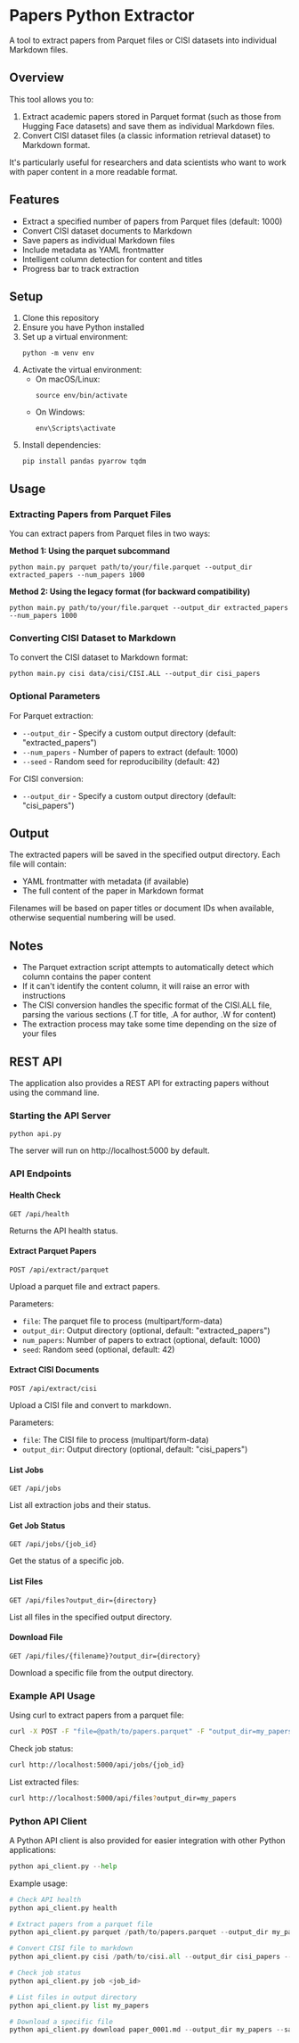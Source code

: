 # Papers Python Extractor

A tool to extract papers from Parquet files or CISI datasets into individual Markdown files.

## Overview

This tool allows you to:
1. Extract academic papers stored in Parquet format (such as those from Hugging Face datasets) and save them as individual Markdown files.
2. Convert CISI dataset files (a classic information retrieval dataset) to Markdown format.

It's particularly useful for researchers and data scientists who want to work with paper content in a more readable format.

## Features

- Extract a specified number of papers from Parquet files (default: 1000)
- Convert CISI dataset documents to Markdown
- Save papers as individual Markdown files
- Include metadata as YAML frontmatter
- Intelligent column detection for content and titles
- Progress bar to track extraction

## Setup

1. Clone this repository
2. Ensure you have Python installed
3. Set up a virtual environment:
   ```
   python -m venv env
   ```
4. Activate the virtual environment:
   - On macOS/Linux:
     ```
     source env/bin/activate
     ```
   - On Windows:
     ```
     env\Scripts\activate
     ```
5. Install dependencies:
   ```
   pip install pandas pyarrow tqdm
   ```

## Usage

### Extracting Papers from Parquet Files

You can extract papers from Parquet files in two ways:

**Method 1: Using the parquet subcommand**
```
python main.py parquet path/to/your/file.parquet --output_dir extracted_papers --num_papers 1000
```

**Method 2: Using the legacy format (for backward compatibility)**
```
python main.py path/to/your/file.parquet --output_dir extracted_papers --num_papers 1000
```

### Converting CISI Dataset to Markdown

To convert the CISI dataset to Markdown format:

```
python main.py cisi data/cisi/CISI.ALL --output_dir cisi_papers
```

### Optional Parameters

For Parquet extraction:
- `--output_dir` - Specify a custom output directory (default: "extracted_papers")
- `--num_papers` - Number of papers to extract (default: 1000)
- `--seed` - Random seed for reproducibility (default: 42)

For CISI conversion:
- `--output_dir` - Specify a custom output directory (default: "cisi_papers")

## Output

The extracted papers will be saved in the specified output directory. Each file will contain:

- YAML frontmatter with metadata (if available)
- The full content of the paper in Markdown format

Filenames will be based on paper titles or document IDs when available, otherwise sequential numbering will be used.

## Notes

- The Parquet extraction script attempts to automatically detect which column contains the paper content
- If it can't identify the content column, it will raise an error with instructions
- The CISI conversion handles the specific format of the CISI.ALL file, parsing the various sections (.T for title, .A for author, .W for content)
- The extraction process may take some time depending on the size of your files 

## REST API

The application also provides a REST API for extracting papers without using the command line.

### Starting the API Server

```
python api.py
```

The server will run on http://localhost:5000 by default.

### API Endpoints

#### Health Check
```
GET /api/health
```
Returns the API health status.

#### Extract Parquet Papers
```
POST /api/extract/parquet
```
Upload a parquet file and extract papers.

Parameters:
- `file`: The parquet file to process (multipart/form-data)
- `output_dir`: Output directory (optional, default: "extracted_papers")
- `num_papers`: Number of papers to extract (optional, default: 1000)
- `seed`: Random seed (optional, default: 42)

#### Extract CISI Documents
```
POST /api/extract/cisi
```
Upload a CISI file and convert to markdown.

Parameters:
- `file`: The CISI file to process (multipart/form-data)
- `output_dir`: Output directory (optional, default: "cisi_papers")

#### List Jobs
```
GET /api/jobs
```
List all extraction jobs and their status.

#### Get Job Status
```
GET /api/jobs/{job_id}
```
Get the status of a specific job.

#### List Files
```
GET /api/files?output_dir={directory}
```
List all files in the specified output directory.

#### Download File
```
GET /api/files/{filename}?output_dir={directory}
```
Download a specific file from the output directory.

### Example API Usage

Using curl to extract papers from a parquet file:
```bash
curl -X POST -F "file=@path/to/papers.parquet" -F "output_dir=my_papers" -F "num_papers=500" http://localhost:5000/api/extract/parquet
```

Check job status:
```bash
curl http://localhost:5000/api/jobs/{job_id}
```

List extracted files:
```bash
curl http://localhost:5000/api/files?output_dir=my_papers
```

### Python API Client

A Python API client is also provided for easier integration with other Python applications:

```python
python api_client.py --help
```

Example usage:

```python
# Check API health
python api_client.py health

# Extract papers from a parquet file
python api_client.py parquet /path/to/papers.parquet --output_dir my_papers --num_papers 500 --wait

# Convert CISI file to markdown
python api_client.py cisi /path/to/cisi.all --output_dir cisi_papers --wait

# Check job status
python api_client.py job <job_id>

# List files in output directory
python api_client.py list my_papers

# Download a specific file
python api_client.py download paper_0001.md --output_dir my_papers --save_path ./downloaded_paper.md 